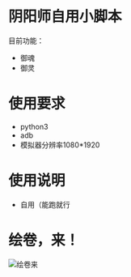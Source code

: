 # 阴阳师自用小脚本
目前功能：
+ 御魂
+ 御灵

# 使用要求
+ python3
+ adb
+ 模拟器分辨率1080*1920

# 使用说明
+ 自用（能跑就行

# 绘卷，来！
![绘卷来](https://github.com/TokikiriNanaya/auto_yys/assets/53893286/e5049821-b0c6-4f7e-97bf-6404c77bc02a)
